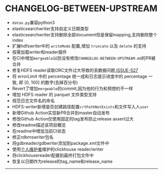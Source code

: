 # CHANGELOG-BETWEEN-UPSTREAM

* `datax.py`兼容python3
* elasticsearchwriter支持自定义日期类型
* elasticsearchwriter支持删除全部document但是保留mapping,支持删除整个index
* 扩展hdfswriter中的 `writeMode` 配置,增加 `truncate` 以及 `delete` 的支持
* 按需加载writer和reader插件
* 在CI中增加`mergeable`以防没有修改`CHANGELOG-BETWEEN-UPSTREAM.md`的PR被合并
* 修复HDFS reader读取ORC文件过大导致的丢数据问题,[ISSUE-527][1]
* 将 errorLimit 中的 percentage 统一成和日志提示进度中的 percentage 一致, 即 [0, 100] 的数字(去掉百分号)
* Revert了增加`mergeable`的commit,因为他的行为和预想的不一样
* 增加 HDFS reader 的 parquet 文件类型支持
* 规范日志文件名的命名
* HDFS-writer新增是否创建路径配置`crtPathNotExists`和文件写入人`user`
* 新增Github Action实现新PR合并到master自动发布
* 修改Github Action仅使用固定的tag发布防止release assert过大
* 修改readme描述该项目概览
* 在readme中增加当前CI状态
* 修正rdbmswriter包名
* 将gdbreader/gdbwriter添加到package.xml文件中
* 使用[个人维护者][2]维护的clickhouse reader/writer
* 将clickhousereader配置到最终打包文件中
* 恢复以日期作为release的tag_name和release_name

---

[1]: https://github.com/alibaba/DataX/issues/527
[2]: https://github.com/kuangye098/DataX/commit/8003d4ecc115e00d3d6e9dc40e08c72a24d6b119
